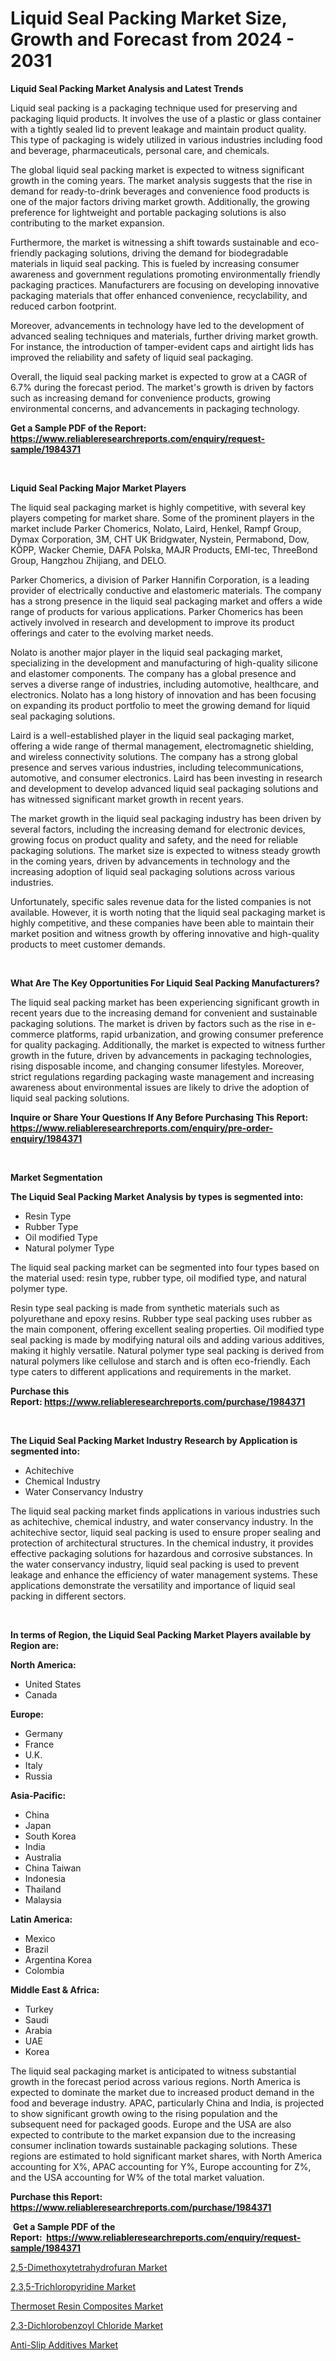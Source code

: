 <p><h1>Liquid Seal Packing Market Size, Growth and Forecast from 2024 - 2031</h1></p><p><strong>Liquid Seal Packing Market Analysis and Latest Trends</strong></p>
<p><p>Liquid seal packing is a packaging technique used for preserving and packaging liquid products. It involves the use of a plastic or glass container with a tightly sealed lid to prevent leakage and maintain product quality. This type of packaging is widely utilized in various industries including food and beverage, pharmaceuticals, personal care, and chemicals.</p><p>The global liquid seal packing market is expected to witness significant growth in the coming years. The market analysis suggests that the rise in demand for ready-to-drink beverages and convenience food products is one of the major factors driving market growth. Additionally, the growing preference for lightweight and portable packaging solutions is also contributing to the market expansion.</p><p>Furthermore, the market is witnessing a shift towards sustainable and eco-friendly packaging solutions, driving the demand for biodegradable materials in liquid seal packing. This is fueled by increasing consumer awareness and government regulations promoting environmentally friendly packaging practices. Manufacturers are focusing on developing innovative packaging materials that offer enhanced convenience, recyclability, and reduced carbon footprint.</p><p>Moreover, advancements in technology have led to the development of advanced sealing techniques and materials, further driving market growth. For instance, the introduction of tamper-evident caps and airtight lids has improved the reliability and safety of liquid seal packaging.</p><p>Overall, the liquid seal packing market is expected to grow at a CAGR of 6.7% during the forecast period. The market's growth is driven by factors such as increasing demand for convenience products, growing environmental concerns, and advancements in packaging technology.</p></p>
<p><strong>Get a Sample PDF of the Report:&nbsp; <a href="https://www.reliableresearchreports.com/enquiry/request-sample/1984371">https://www.reliableresearchreports.com/enquiry/request-sample/1984371</a></strong></p>
<p>&nbsp;</p>
<p><strong>Liquid Seal Packing Major Market Players</strong></p>
<p><p>The liquid seal packaging market is highly competitive, with several key players competing for market share. Some of the prominent players in the market include Parker Chomerics, Nolato, Laird, Henkel, Rampf Group, Dymax Corporation, 3M, CHT UK Bridgwater, Nystein, Permabond, Dow, KÖPP, Wacker Chemie, DAFA Polska, MAJR Products, EMI-tec, ThreeBond Group, Hangzhou Zhijiang, and DELO.</p><p>Parker Chomerics, a division of Parker Hannifin Corporation, is a leading provider of electrically conductive and elastomeric materials. The company has a strong presence in the liquid seal packaging market and offers a wide range of products for various applications. Parker Chomerics has been actively involved in research and development to improve its product offerings and cater to the evolving market needs.</p><p>Nolato is another major player in the liquid seal packaging market, specializing in the development and manufacturing of high-quality silicone and elastomer components. The company has a global presence and serves a diverse range of industries, including automotive, healthcare, and electronics. Nolato has a long history of innovation and has been focusing on expanding its product portfolio to meet the growing demand for liquid seal packaging solutions.</p><p>Laird is a well-established player in the liquid seal packaging market, offering a wide range of thermal management, electromagnetic shielding, and wireless connectivity solutions. The company has a strong global presence and serves various industries, including telecommunications, automotive, and consumer electronics. Laird has been investing in research and development to develop advanced liquid seal packaging solutions and has witnessed significant market growth in recent years.</p><p>The market growth in the liquid seal packaging industry has been driven by several factors, including the increasing demand for electronic devices, growing focus on product quality and safety, and the need for reliable packaging solutions. The market size is expected to witness steady growth in the coming years, driven by advancements in technology and the increasing adoption of liquid seal packaging solutions across various industries.</p><p>Unfortunately, specific sales revenue data for the listed companies is not available. However, it is worth noting that the liquid seal packaging market is highly competitive, and these companies have been able to maintain their market position and witness growth by offering innovative and high-quality products to meet customer demands.</p></p>
<p>&nbsp;</p>
<p><strong>What Are The Key Opportunities For Liquid Seal Packing Manufacturers?</strong></p>
<p><p>The liquid seal packing market has been experiencing significant growth in recent years due to the increasing demand for convenient and sustainable packaging solutions. The market is driven by factors such as the rise in e-commerce platforms, rapid urbanization, and growing consumer preference for quality packaging. Additionally, the market is expected to witness further growth in the future, driven by advancements in packaging technologies, rising disposable income, and changing consumer lifestyles. Moreover, strict regulations regarding packaging waste management and increasing awareness about environmental issues are likely to drive the adoption of liquid seal packing solutions.</p></p>
<p><strong>Inquire or Share Your Questions If Any Before Purchasing This Report: <a href="https://www.reliableresearchreports.com/enquiry/pre-order-enquiry/1984371">https://www.reliableresearchreports.com/enquiry/pre-order-enquiry/1984371</a></strong></p>
<p>&nbsp;</p>
<p><strong>Market Segmentation</strong></p>
<p><strong>The Liquid Seal Packing Market Analysis by types is segmented into:</strong></p>
<p><ul><li>Resin Type</li><li>Rubber Type</li><li>Oil modified Type</li><li>Natural polymer Type</li></ul></p>
<p><p>The liquid seal packing market can be segmented into four types based on the material used: resin type, rubber type, oil modified type, and natural polymer type. </p><p>Resin type seal packing is made from synthetic materials such as polyurethane and epoxy resins. Rubber type seal packing uses rubber as the main component, offering excellent sealing properties. Oil modified type seal packing is made by modifying natural oils and adding various additives, making it highly versatile. Natural polymer type seal packing is derived from natural polymers like cellulose and starch and is often eco-friendly. Each type caters to different applications and requirements in the market.</p></p>
<p><strong>Purchase this Report:&nbsp;<a href="https://www.reliableresearchreports.com/purchase/1984371">https://www.reliableresearchreports.com/purchase/1984371</a></strong></p>
<p>&nbsp;</p>
<p><strong>The Liquid Seal Packing Market Industry Research by Application is segmented into:</strong></p>
<p><ul><li>Achitechive</li><li>Chemical Industry</li><li>Water Conservancy Industry</li></ul></p>
<p><p>The liquid seal packing market finds applications in various industries such as achitechive, chemical industry, and water conservancy industry. In the achitechive sector, liquid seal packing is used to ensure proper sealing and protection of architectural structures. In the chemical industry, it provides effective packaging solutions for hazardous and corrosive substances. In the water conservancy industry, liquid seal packing is used to prevent leakage and enhance the efficiency of water management systems. These applications demonstrate the versatility and importance of liquid seal packing in different sectors.</p></p>
<p>&nbsp;</p>
<p><strong>In terms of Region, the Liquid Seal Packing Market Players available by Region are:</strong></p>
<p>
    <p> <strong> North America: </strong>
        <ul>
            <li>United States</li>
            <li>Canada</li>
        </ul>
        </p> 
    <p> <strong> Europe: </strong>
        <ul>
            <li>Germany</li>
            <li>France</li>
            <li>U.K.</li>
            <li>Italy</li>
            <li>Russia</li>
        </ul>
        </p> 
    <p> <strong> Asia-Pacific: </strong>
        <ul>
            <li>China</li>
            <li>Japan</li>
            <li>South Korea</li>
            <li>India</li>
            <li>Australia</li>
            <li>China Taiwan</li>
            <li>Indonesia</li>
            <li>Thailand</li>
            <li>Malaysia</li>
        </ul>
        </p> 
    <p> <strong> Latin America: </strong>
        <ul>
            <li>Mexico</li>
            <li>Brazil</li>
            <li>Argentina Korea</li>
            <li>Colombia</li>
        </ul>
        </p> 
    <p> <strong> Middle East & Africa: </strong>
        <ul>
            <li>Turkey</li>
            <li>Saudi</li>
            <li>Arabia</li>
            <li>UAE</li>
            <li>Korea</li>
        </ul>
    </p>
    </p>
<p><p>The liquid seal packaging market is anticipated to witness substantial growth in the forecast period across various regions. North America is expected to dominate the market due to increased product demand in the food and beverage industry. APAC, particularly China and India, is projected to show significant growth owing to the rising population and the subsequent need for packaged goods. Europe and the USA are also expected to contribute to the market expansion due to the increasing consumer inclination towards sustainable packaging solutions. These regions are estimated to hold significant market shares, with North America accounting for X%, APAC accounting for Y%, Europe accounting for Z%, and the USA accounting for W% of the total market valuation.</p></p>
<p><strong>Purchase this Report: <a href="https://www.reliableresearchreports.com/purchase/1984371">https://www.reliableresearchreports.com/purchase/1984371</a></strong></p>
<p>&nbsp;<strong>Get a Sample PDF of the Report:&nbsp;&nbsp;<a href="https://www.reliableresearchreports.com/enquiry/request-sample/1984371">https://www.reliableresearchreports.com/enquiry/request-sample/1984371</a></strong></p>
<p><strong></strong></p>
<p><p><a href="https://issuu.com/reportprime-2/docs/25-dimethoxytetrahydrofuran-market-size-2030.pptx">2,5-Dimethoxytetrahydrofuran Market</a></p><p><a href="https://issuu.com/reportprime-2/docs/235-trichloropyridine-market-size-2030.pptx">2,3,5-Trichloropyridine Market</a></p><p><a href="https://github.com/ChiragRp1/Market-Research-Report-List-2/blob/main/thermoset-resin-composites-market.md">Thermoset Resin Composites Market</a></p><p><a href="https://issuu.com/reportprime-2/docs/23-dichlorobenzoyl-chloride-market-size-2030.pptx">2,3-Dichlorobenzoyl Chloride Market</a></p><p><a href="https://github.com/BryceTownsendr/Market-Research-Report-List-2/blob/main/anti-slip-additives-market.md">Anti-Slip Additives Market</a></p></p>